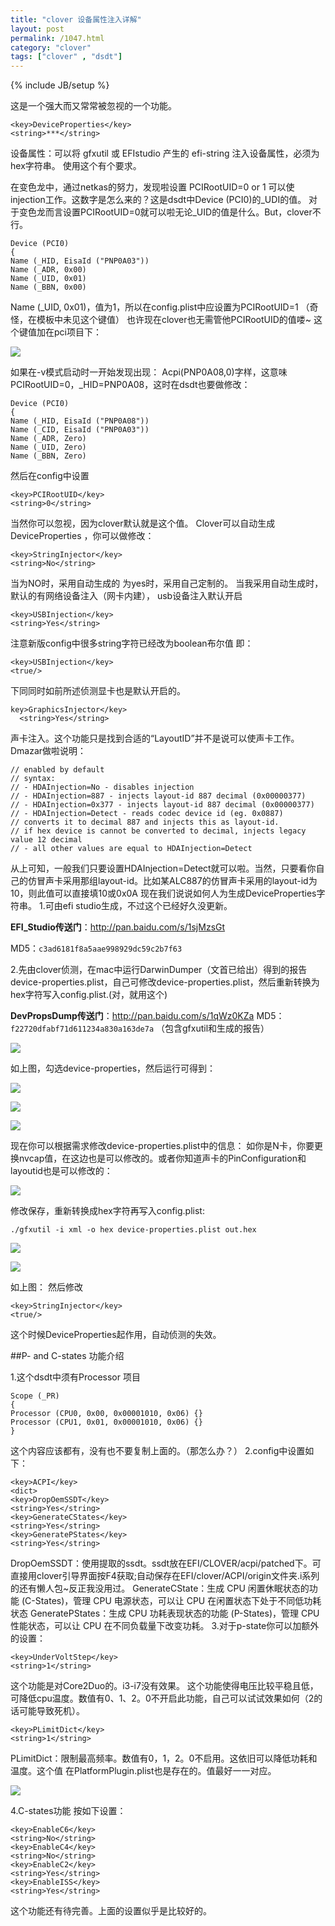 ```yaml
---
title: "clover 设备属性注入详解"
layout: post
permalink: /1047.html
category: "clover"
tags: ["clover" , "dsdt"]
---
```

{% include JB/setup %}

这是一个强大而又常常被忽视的一个功能。

```
<key>DeviceProperties</key>
<string>***</string>
```

设备属性：可以将 gfxutil 或 EFIstudio 产生的 efi-string 注入设备属性，必须为hex字符串。
使用这个有个要求。

在变色龙中，通过netkas的努力，发现啦设置 PCIRootUID=0 or 1 可以使 injection工作。这数字是怎么来的？这是dsdt中Device (PCI0)的_UDI的值。
对于变色龙而言设置PCIRootUID=0就可以啦无论_UID的值是什么。But，clover不行。

```
Device (PCI0)
{
Name (_HID, EisaId ("PNP0A03"))
Name (_ADR, 0x00)
Name (_UID, 0x01)
Name (_BBN, 0x00)
```

Name (_UID, 0x01)，值为1，所以在config.plist中应设置为PCIRootUID=1    （奇怪，在模板中未见这个键值）
也许现在clover也无需管他PCIRootUID的值喽~
这个键值加在pci项目下：

![](/wp-content/uploads/sinapicv2-backup/1047-ww3-bmiddle-a316108djw1enw90syooqj20fi0go0w9.jpg)

如果在-v模式启动时一开始发现出现： Acpi(PNP0A08,0)字样，这意味
PCIRootUID=0，_HID=PNP0A08，这时在dsdt也要做修改：

```
Device (PCI0)
{
Name (_HID, EisaId ("PNP0A08"))
Name (_CID, EisaId ("PNP0A03"))
Name (_ADR, Zero)
Name (_UID, Zero)
Name (_BBN, Zero)
```

然后在config中设置

```
<key>PCIRootUID</key>
<string>0</string>
```

当然你可以忽视，因为clover默认就是这个值。
Clover可以自动生成 DeviceProperties ，你可以做修改：

```
<key>StringInjector</key>
<string>No</string>
```

当为NO时，采用自动生成的
为yes时，采用自己定制的。
当我采用自动生成时，默认的有网络设备注入（网卡内建），
usb设备注入默认开启

```
<key>USBInjection</key>
<string>Yes</string>
```

注意新版config中很多string字符已经改为boolean布尔值
即：

```
<key>USBInjection</key>               
<true/>
```

下同同时如前所述侦测显卡也是默认开启的。

```
key>GraphicsInjector</key>
  <string>Yes</string>
```

声卡注入。这个功能只是找到合适的“LayoutID”并不是说可以使声卡工作。 Dmazar做啦说明：

```
// enabled by default
// syntax:
// - HDAInjection=No - disables injection
// - HDAInjection=887 - injects layout-id 887 decimal (0x00000377)
// - HDAInjection=0x377 - injects layout-id 887 decimal (0x00000377)
// - HDAInjection=Detect - reads codec device id (eg. 0x0887)
// converts it to decimal 887 and injects this as layout-id.
// if hex device is cannot be converted to decimal, injects legacy value 12 decimal
// - all other values are equal to HDAInjection=Detect
```

从上可知，一般我们只要设置HDAInjection=Detect就可以啦。当然，只要看你自己的仿冒声卡采用那组layout-id。比如某ALC887的仿冒声卡采用的layout-id为10，则此值可以直接填10或0x0A
现在我们说说如何人为生成DeviceProperties字符串。
1.可由efi studio生成，不过这个已经好久没更新。

**EFI_Studio传送门**：<http://pan.baidu.com/s/1sjMzsGt>

MD5：`c3ad6181f8a5aae998929dc59c2b7f63`

2.先由clover侦测，在mac中运行DarwinDumper（文首已给出）得到的报告device-properties.plist，自己可修改device-properties.plist，然后重新转换为hex字符写入config.plist.(对，就用这个)

**DevPropsDump传送门**：<http://pan.baidu.com/s/1qWz0KZa>
MD5：`f22720dfabf71d611234a830a163de7a`
（包含gfxutil和生成的报告）

![](/wp-content/uploads/sinapicv2-backup/1047-ww4-bmiddle-a316108djw1enw92faz69j20g40ckq5x.jpg)

如上图，勾选device-properties，然后运行可得到：

![](/wp-content/uploads/sinapicv2-backup/1047-ww4-bmiddle-a316108djw1enw92ywevgj20go09hwgf.jpg)

![](/wp-content/uploads/sinapicv2-backup/1047-ww2-bmiddle-a316108djw1enw95p56sxj20go0bdmzj.jpg)

![](/wp-content/uploads/sinapicv2-backup/1047-ww2-bmiddle-a316108djw1enw96b3yamj20go0f2dm2.jpg)

现在你可以根据需求修改device-properties.plist中的信息：
如你是N卡，你要更换nvcap值，在这边也是可以修改的。或者你知道声卡的PinConfiguration和layoutid也是可以修改的：

![](/wp-content/uploads/sinapicv2-backup/1047-ww2-bmiddle-a316108djw1enw97lmzhqj20go0bd417.jpg)

修改保存，重新转换成hex字符再写入config.plist:

`./gfxutil -i xml -o hex device-properties.plist out.hex`

![](/wp-content/uploads/sinapicv2-backup/1047-ww4-bmiddle-a316108djw1enw9989tstj20go05a750.jpg)

![](/wp-content/uploads/sinapicv2-backup/1047-ww2-bmiddle-a316108djw1enw9ajctsnj20go08j0ul.jpg)

如上图：
然后修改

```
<key>StringInjector</key>
<true/>
```

这个时候DeviceProperties起作用，自动侦测的失效。

##P- and C-states 功能介绍

1.这个dsdt中须有Processor 项目

```
Scope (_PR)
{
Processor (CPU0, 0x00, 0x00001010, 0x06) {}
Processor (CPU1, 0x01, 0x00001010, 0x06) {}
}
```

这个内容应该都有，没有也不要复制上面的。（那怎么办？）
2.config中设置如下：

```
<key>ACPI</key>
<dict>
<key>DropOemSSDT</key>
<string>Yes</string>
<key>GenerateCStates</key>
<string>Yes</string>
<key>GeneratePStates</key>
<string>Yes</string>
```

DropOemSSDT：使用提取的ssdt。ssdt放在EFI/CLOVER/acpi/patched下。可直接用clover引导界面按F4获取;自动保存在EFI/clover/ACPI/origin文件夹.i系列的还有懒人包~反正我没用过。
GenerateCState：生成 CPU 闲置休眠状态的功能 (C-States)，管理 CPU 电源状态，可以让 CPU 在闲置状态下处于不同低功耗状态
GeneratePStates：生成 CPU 功耗表现状态的功能 (P-States)，管理 CPU 性能状态，可以让 CPU 在不同负载量下改变功耗。
3.对于p-state你可以加额外的设置：

```
<key>UnderVoltStep</key>
<string>1</string>
```

这个功能是对Core2Duo的。i3-i7没有效果。
这个功能使得电压比较平稳且低，可降低cpu温度。数值有0、1、2。0不开启此功能，自己可以试试效果如何（2的话可能导致死机）。

```
<key>PLimitDict</key>
<string>1</string>
```

PLimitDict：限制最高频率。数值有0，1，2。0不启用。这依旧可以降低功耗和温度。这个值
在PlatformPlugin.plist也是存在的。值最好一一对应。

![](/wp-content/uploads/sinapicv2-backup/1047-ww2-bmiddle-a316108djw1enw9ckes24j20go0adn07.jpg)

4.C-states功能
按如下设置：

```
<key>EnableC6</key>
<string>No</string>
<key>EnableC4</key>
<string>No</string>
<key>EnableC2</key>
<string>Yes</string>
<key>EnableISS</key>
<string>Yes</string>
```

这个功能还有待完善。上面的设置似乎是比较好的。